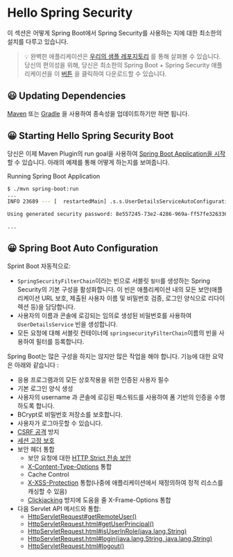# Hello Spring Security

이 섹션은 어떻게 Spring Boot에서 Spring Security를 사용하는 지에 대한 최소한의 설치를 다루고 있습니다.

>💡 완벽한 애플리케이션은 [우리의 샘플 레포지토리](https://github.com/spring-projects/spring-security-samples/tree/5.6.x/servlet/spring-boot/java/hello-security) 를 통해 살펴볼 수 있습니다. 당신의 편의성을 위해, 당신은 최소한의 Spring Boot + Spring Security 애플리케이션을 이 [버튼](https://start.spring.io/starter.zip?type=maven-project&language=java&packaging=jar&jvmVersion=1.8&groupId=example&artifactId=hello-security&name=hello-security&description=Hello%20Security&packageName=example.hello-security&dependencies=web,security) 을 클릭하여 다운로드할 수 있습니다.

## 😃 Updating Dependencies

[Maven](https://docs.spring.io/spring-security/reference/getting-spring-security.html#getting-maven-boot) 또는 [Gradle](https://docs.spring.io/spring-security/reference/getting-spring-security.html#getting-gradle) 을 사용하여 종속성을 업데이트하기만 하면 됩니다.

## 😀 Starting Hello Spring Security Boot

당신은 이제 Maven Plugin의 run goal을 사용하여 [Spring Boot Application을 시작](https://docs.spring.io/spring-boot/docs/current/reference/htmlsingle/#using-boot-running-with-the-maven-plugin) 할 수 있습니다. 아래의 예제를 통해 어떻게 하는지를 보여줍니다.

Running Spring Boot Application

```bash
$ ./mvn spring-boot:run
...
INFO 23689 --- [  restartedMain] .s.s.UserDetailsServiceAutoConfiguration :

Using generated security password: 8e557245-73e2-4286-969a-ff57fe326336

...
```

## 😀 Spring Boot Auto Configuration

Sprint Boot 자동적으로:

- `SpringSecurityFilterChain`이라는 빈으로 서블릿 `필터`를 생성하는 Spring Security의 기본 구성을 활성화합니다. 이 빈은 애플리케이션 내의 모든 보안(애플리케이션 URL 보호, 제출된 사용자 이름 및 비밀번호 검증, 로그인 양식으로 리다이렉션 등)을 담당합니다.
- 사용자의 이름과 콘솔에 로깅되는 임의로 생성된 비밀번호를 사용하여 `UserDetailsService` 빈을 생성합니다.
- 모든 요청에 대해 서블릿 컨테이너에 `springsecurityFilterChain`이름의 빈을 사용하여 필터를 등록합니다.

Spring Boot는 많은 구성을 하지는 않지만 많은 작업을 해야 합니다. 기능에 대한 요약은 아래와 같습니다 :

- 응용 프로그램과의 모든 상호작용을 위한 인증된 사용자 필수
- 기본 로그인 양식 생성
- 사용자의 username 과 콘솔에 로깅된 패스워드를 사용하여 폼 기반의 인증을 수행하도록 합니다.
- BCrypt로 비밀번호 저장소를 보호합니다.
- 사용자가 로그아웃할 수 있습니다.
- [CSRF 공격](https://en.wikipedia.org/wiki/Cross-site_request_forgery) 방지
- [세션 고정 보호](https://en.wikipedia.org/wiki/Session_fixation)
- 보안 헤더 통합
    - 보안 요청에 대한 [HTTP Strict 전송 보안](https://msdn.microsoft.com/en-us/library/ie/gg622941(v=vs.85).aspx)
    - [X-Content-Type-Options](https://msdn.microsoft.com/en-us/library/ie/gg622941(v=vs.85).aspx) 통합
    - Cache Control
    - [X-XSS-Protection](https://msdn.microsoft.com/en-us/library/dd565647(v=vs.85).aspx) 통합(나중에 애플리케이션에서 재정의하여 정적 리소스를 캐싱할 수 있음)
    - [Clickjacking](https://en.wikipedia.org/wiki/Clickjacking) 방지에 도움을 줄 X-Frame-Options 통합
- 다음 Servlet API 메서드와 통합:
    - [HttpServletRequest#getRemoteUser()](https://docs.oracle.com/javaee/6/api/javax/servlet/http/HttpServletRequest.html#getRemoteUser())
    - [HttpServletRequest.html#getUserPrincipal()](https://docs.oracle.com/javaee/6/api/javax/servlet/http/HttpServletRequest.html#getUserPrincipal())
    - [HttpServletRequest.html#isUserInRole(java.lang.String)](https://docs.oracle.com/javaee/6/api/javax/servlet/http/HttpServletRequest.html#isUserInRole(java.lang.String))
    - [HttpServletRequest.html#login(java.lang.String, java.lang.String)](https://docs.oracle.com/javaee/6/api/javax/servlet/http/HttpServletRequest.html#login(java.lang.String,%20java.lang.String))
    - [HttpServletRequest.html#logout()](https://docs.oracle.com/javaee/6/api/javax/servlet/http/HttpServletRequest.html#logout())